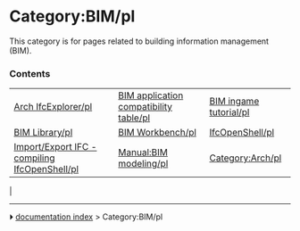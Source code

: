 # Category:BIM/pl
This category is for pages related to building information management (BIM).

### Contents

|     |     |     |
| --- | --- | --- |
| [Arch IfcExplorer/pl](Arch_IfcExplorer/pl.md) | [BIM application compatibility table/pl](BIM_application_compatibility_table/pl.md) | [BIM ingame tutorial/pl](BIM_ingame_tutorial/pl.md) |
| [BIM Library/pl](BIM_Library/pl.md) | [BIM Workbench/pl](BIM_Workbench/pl.md) | [IfcOpenShell/pl](IfcOpenShell/pl.md) |
| [Import/Export IFC - compiling IfcOpenShell/pl](Import/Export_IFC_-_compiling_IfcOpenShell/pl.md) | [Manual:BIM modeling/pl](Manual_BIM_modeling/pl.md) | [Category:Arch/pl](Category_Arch/pl.md) |
|



---
⏵ [documentation index](../README.md) > Category:BIM/pl
